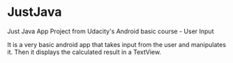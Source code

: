 # JustJava
Just Java App Project from Udacity's Android basic course - User Input

It is a very basic android app that takes input from the user and manipulates it. Then it displays the calculated result in a TextView.

